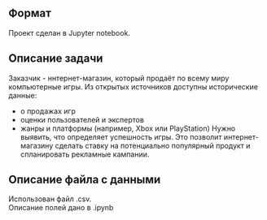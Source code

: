 
## Формат

Проект сделан в Jupyter notebook.

## Описание задачи

Заказчик - ннтернет-магазин, который продаёт по всему миру компьютерные игры.
Из открытых источников доступны исторические данные:
- о продажах игр
- оценки пользователей и экспертов
- жанры и платформы (например, Xbox или PlayStation)
Нужно выявить, что определяет успешность игры.
Это позволит интернет-магазину сделать ставку на потенциально популярный продукт и спланировать рекламные кампании.

## Описание файла с данными

Использован файл .csv.\
Описание полей дано в .ipynb
